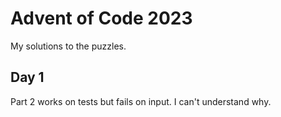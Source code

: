 # Advent of Code 2023

My solutions to the puzzles.

## Day 1

Part 2 works on tests but fails on input. I can't understand why.
